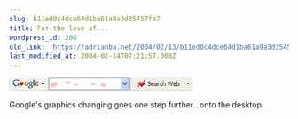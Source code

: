 ```yaml
---
slug: b11ed0c4dce64d1ba61a9a3d35457fa7
title: For the love of...
wordpress_id: 286
old_link: 'https://adrianba.net/2004/02/13/b11ed0c4dce64d1ba61a9a3d35457fa7/'
last_modified_at: 2004-02-14T07:21:57.000Z
---
```


![Google Toolbar](/assets/uploads/2004/02/img286-1.jpeg)

Google's graphics changing goes one step further...onto the desktop.

